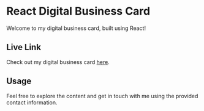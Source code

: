 # React Digital Business Card

Welcome to my digital business card, built using React!

## Live Link

Check out my digital business card [here](https://thunderous-brioche-ed2a7f.netlify.app/).

## Usage

Feel free to explore the content and get in touch with me using the provided contact information.
